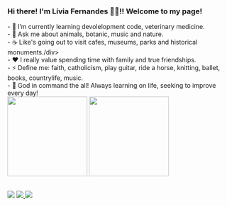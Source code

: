 ### Hi there! I'm Lívia Fernandes 👋😀!!  Welcome to my page!

<div>
- 🌱 I’m currently learning devolelopment code, veterinary medicine. 
</div> 
<div>
- 💬 Ask me about animals, botanic, music and nature. </div> 
<div>
- ☕️ Like's going out to visit cafes, museums, parks and historical monuments./div> <div>
- ❤️ I really value spending time with family and true friendships. </div> 
<div>
- ⚡ Define me: faith, catholicism, play guitar, ride a horse, knitting, ballet, books, countrylife, music. </div> 
<div>
- 🌼 God in command the all! Always learning on life, seeking to improve every day! </div>

<div>
    <img height="180em" src="https://github-readme-stats.vercel.app/api?username=livisnandes&show_icons=true&theme=onedark&include_all_commits=true&count_private=true&count_private=true" />
    <img height="180em" src="https://github-readme-stats.vercel.app/api/top-langs/?username=livisnandes&layout=compact&langs_count=7&theme=onedark" />
</div> 

## <div> 
<a href="https://www.linkedin.com/in/livifernandes/" target="_blank"><img src="https://img.shields.io/badge/-LinkedIn-%230077B5?style=for-the-badge&logo=linkedin&logoColor=white" target="_blank"></a> 
<a href = "mailto: liviafg.ml@gmail.com"><img src="https://img.shields.io/badge/-Gmail-%23333?style=for-the-badge&logo=gmail&logoColor=white" target="_blank"> </a> 
<a href="https://instagram.com/liviafg.ml" target="_blank"><img src="https://img.shields.io/badge/-Instagram-%23E4405F? style=for-the-badge&logo=instagram&logoColor=white" target="_blank"></a> 
</div>



 